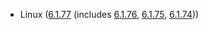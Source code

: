 - Linux ([6.1.77](https://lwn.net/Articles/961012) (includes [6.1.76](https://lwn.net/Articles/960442), [6.1.75](https://lwn.net/Articles/959513), [6.1.74](https://lwn.net/Articles/958863)))

